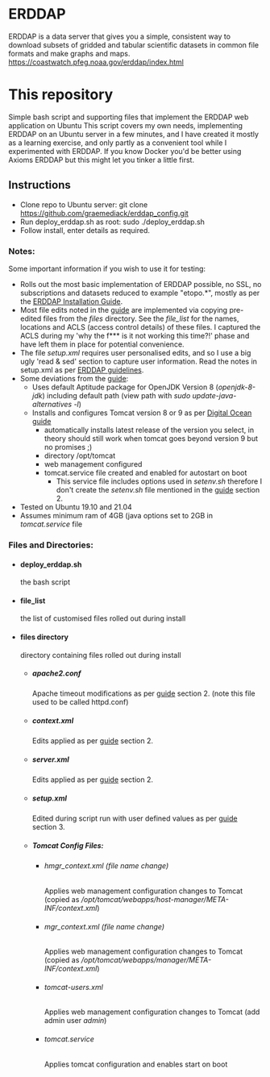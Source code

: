 # ERDDAP
ERDDAP is a data server that gives you a simple, consistent way to download subsets of gridded and tabular scientific datasets in common file formats and make graphs and maps.
https://coastwatch.pfeg.noaa.gov/erddap/index.html

# This repository
Simple bash script and supporting files that implement the ERDDAP web application on Ubuntu
This script covers my own needs, implementing ERDDAP on an Ubuntu server in a few minutes, and I have created it mostly as a learning exercise, and only partly as a convenient tool while I experimented with ERDDAP. If you know Docker you'd be better using Axioms ERDDAP but this might let you tinker a little first.

## Instructions
* Clone repo to Ubuntu server: git clone https://github.com/graemediack/erddap_config.git
* Run deploy_erddap.sh as root: sudo ./deploy_erddap.sh
* Follow install, enter details as required.

### Notes:

Some important information if you wish to use it for testing:
* Rolls out the most basic implementation of ERDDAP possible, no SSL, no subscriptions and datasets reduced to example "etopo.*", mostly as per the [ERDDAP Installation Guide](https://coastwatch.pfeg.noaa.gov/erddap/download/setup.html).
* Most file edits noted in the [guide](https://coastwatch.pfeg.noaa.gov/erddap/download/setup.html) are implemented via copying pre-edited files from the *files* directory. See the *file_list* for the names, locations and ACLS (access control details) of these files. I captured the ACLS during my 'why the f*** is it not working this time?!' phase and have left them in place for potential convenience.
* The file *setup.xml* requires user personalised edits, and so I use a big ugly 'read & sed' section to capture user information. Read the notes in setup.xml as per [ERDDAP guidelines](https://coastwatch.pfeg.noaa.gov/erddap/download/setup.html).
* Some deviations from the [guide](https://coastwatch.pfeg.noaa.gov/erddap/download/setup.html):
    * Uses default Aptitude package for OpenJDK Version 8 (*openjdk-8-jdk*) including default path (view path with *sudo update-java-alternatives -l*)
    * Installs and configures Tomcat version 8 or 9 as per [Digital Ocean guide](https://www.digitalocean.com/community/tutorials/how-to-install-apache-tomcat-8-on-ubuntu-16-04)
        * automatically installs latest release of the version you select, in theory should still work when tomcat goes beyond version 9 but no promises ;)
        * directory /opt/tomcat
        * web management configured
        * tomcat.service file created and enabled for autostart on boot
            * This service file includes options used in *setenv.sh* therefore I don't create the *setenv.sh* file mentioned in the [guide](https://coastwatch.pfeg.noaa.gov/erddap/download/setup.html) section 2.
* Tested on Ubuntu 19.10 and 21.04
* Assumes minimum ram of 4GB (java options set to 2GB in *tomcat.service* file

### Files and Directories:
* #### deploy_erddap.sh
    the bash script
* #### file_list
    the list of customised files rolled out during install
* #### files directory
    directory containing files rolled out during install
    * ##### apache2.conf
        Apache timeout modifications as per [guide](https://coastwatch.pfeg.noaa.gov/erddap/download/setup.html) section 2. (note this file used to be called httpd.conf)
    * ##### context.xml
        Edits applied as per [guide](https://coastwatch.pfeg.noaa.gov/erddap/download/setup.html) section 2.
    * ##### server.xml
        Edits applied as per [guide](https://coastwatch.pfeg.noaa.gov/erddap/download/setup.html) section 2.
    * ##### setup.xml
        Edited during script run with user defined values as per [guide](https://coastwatch.pfeg.noaa.gov/erddap/download/setup.html) section 3.
    * ##### Tomcat Config Files:
        * ###### hmgr_context.xml (file name change)
            Applies web management configuration changes to Tomcat (copied as */opt/tomcat/webapps/host-manager/META-INF/context.xml*)
        * ###### mgr_context.xml (file name change)
            Applies web management configuration changes to Tomcat (copied as */opt/tomcat/webapps/manager/META-INF/context.xml*)
        * ###### tomcat-users.xml
            Applies web management configuration changes to Tomcat (add admin user *admin*)
        * ###### tomcat.service
            Applies tomcat configuration and enables start on boot

